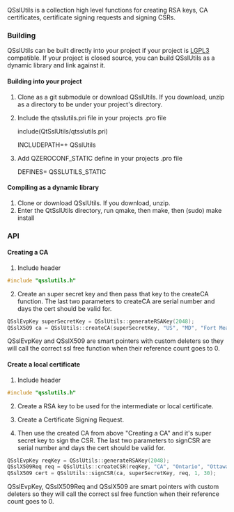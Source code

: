 
QSslUtils is a collection high level functions for creating RSA keys, CA certificates, certificate signing requests and signing CSRs.

### Building

QSslUtils can be built directly into your project if your project is [LGPL3](http://www.gnu.org/licenses/lgpl-3.0.en.html) compatible.  If your project is closed source, you can build QSslUtils as a dynamic library and link against it.

#### Building into your project

1. Clone as a git submodule or download QSslUtils.  If you download, unzip as a directory to be under your project's directory. 
2. Include the qtsslutils.pri file in your projects .pro file

    include(QtSslUtils/qtsslutils.pri)

    INCLUDEPATH=+ QSslUtils

3. Add QZEROCONF_STATIC define in your projects .pro file

    DEFINES= QSSLUTILS_STATIC

#### Compiling as a dynamic library

1. Clone or download QSslUtils.  If you download, unzip.
2. Enter the QtSslUtils directory, run qmake, then make, then (sudo) make install

### API

#### Creating a CA

1) Include header

```c++
#include "qsslutils.h"
```
2) Create an super secret key and then pass that key to the createCA function.  The last two parameters to createCA are serial number and days the cert should be valid for.

```c++
QSslEvpKey superSecretKey = QSslUtils::generateRSAKey(2048);
QSslX509 ca = QSslUtils::createCA(superSecretKey, "US", "MD", "Fort Meade", "FooBar NSA", "IT", 1, 30);
```
QSslEvpKey and QSslX509 are smart pointers with custom deleters so they will call the correct ssl free function when their reference count goes to 0.

#### Create a local certificate

1) Include header

```c++
#include "qsslutils.h"
```
2) Create a RSA key to be used for the intermediate or local certificate.

3) Create a Certificate Signing Request.

4) Then use the created CA from above "Creating a CA" and it's super secret key to sign the CSR.  The last two parameters to signCSR are serial number and days the cert should be valid for.

```c++
QSslEvpKey reqKey = QSslUtils::generateRSAKey(2048);
QSslX509Req req = QSslUtils::createCSR(reqKey, "CA", "Ontario", "Ottawa", "FooBar CSIS", "IT");
QSslX509 cert = QSslUtils::signCSR(ca, superSecretKey, req, 1, 30);
```
QSslEvpKey, QSslX509Req and QSslX509 are smart pointers with custom deleters so they will call the correct ssl free function when their reference count goes to 0.

